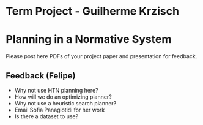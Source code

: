 # Term Project - Guilherme Krzisch
# Planning in a Normative System
Please post here PDFs of your project paper and presentation for feedback.

## Feedback (Felipe)
- Why not use HTN planning here?
- How will we do an optimizing planner?
- Why not use a heuristic search planner?
- Email Sofia Panagiotidi for her work
- Is there a dataset to use?
